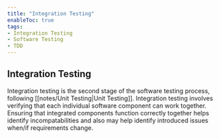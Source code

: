 ```yaml
---
title: "Integration Testing"
enableToc: true
tags:
- Integration Testing
- Software Testing
- TDD
---
```

## Integration Testing
Integration testing is the second stage of the software testing process, following [[notes/Unit Testing|Unit Testing]]. Integration testing involves verifying that each individual software component can work together. Ensuring that integrated components function correctly together helps identify incompatabilities and also may help identify introduced issues when/if requirements change. 
